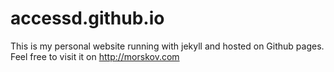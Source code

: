 # accessd.github.io

This is my personal website running with jekyll and hosted on Github
pages. Feel free to visit it on http://morskov.com

